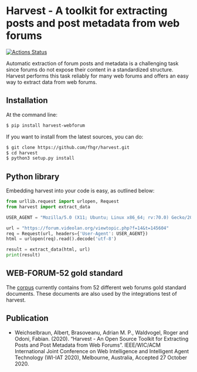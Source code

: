 # Harvest - A toolkit for extracting posts and post metadata from web forums

[![Actions Status](https://github.com/fhgr/harvest/workflows/CI/badge.svg)](https://github.com/fhgr/harvest/actions)

Automatic extraction of forum posts and metadata is a challenging task since forums do not expose their content in a standardized structure. Harvest performs this task reliably for many web forums and offers an easy way to extract data from web forums.

## Installation

At the command line:
```bash
$ pip install harvest-webforum
```

If you want to install from the latest sources, you can do:
```bash
$ git clone https://github.com/fhgr/harvest.git
$ cd harvest
$ python3 setup.py install
```

## Python library
Embedding harvest into your code is easy, as outlined below:
```python
from urllib.request import urlopen, Request
from harvest import extract_data

USER_AGENT = "Mozilla/5.0 (X11; Ubuntu; Linux x86_64; rv:70.0) Gecko/20100101 Firefox/70.0"

url = "https://forum.videolan.org/viewtopic.php?f=14&t=145604"
req = Request(url, headers={'User-Agent': USER_AGENT})
html = urlopen(req).read().decode('utf-8')

result = extract_data(html, url)
print(result)
```

## WEB-FORUM-52 gold standard
The [corpus](corpus/goldDocuments) currently contains from 52 different web forums gold standard documents. These documents are also used by the integrations test of harvest.

## Publication

* Weichselbraun, Albert, Brasoveanu, Adrian M. P., Waldvogel, Roger and Odoni, Fabian. (2020). “Harvest - An Open Source Toolkit for Extracting Posts and Post Metadata from Web Forums”. IEEE/WIC/ACM International Joint Conference on Web Intelligence and Intelligent Agent Technology (WI-IAT 2020), Melbourne, Australia, Accepted 27 October 2020.
